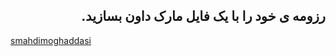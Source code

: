 <div dir="rtl">
  
## رزومه ی خود را با یک فایل مارک داون بسازید.
</div>

[smahdimoghaddasi](https://smahdimoghaddasi.github.io/)
